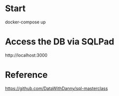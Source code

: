 # Start 
docker-compose up

# Access the DB via SQLPad
http://localhost:3000

# Reference
https://github.com/DataWithDanny/sql-masterclass